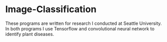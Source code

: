 # Image-Classification
These programs are written for research I conducted at Seattle University. In both programs I use Tensorflow and convolutional neural network to identify plant diseases. 


